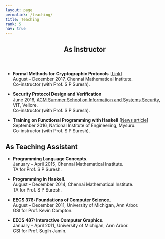 ```yaml
---
layout: page
permalink: /teaching/
title: Teaching
rank: 5
nav: true
---
```

<div>
		<header>
			<h2>As Instructor</h2>
		</header>
		<ul style="text-align:left">
						<li><p>
							<strong>Formal Methods for Cryptographic Protocols</strong> [<a href="http://www.cmi.ac.in/~spsuresh/teaching/security17/" target="_blank">Link</a>]<br>
							August &ndash; December 2017, Chennai Mathematical Institute.<br>
							Co-instructor (with Prof. S P Suresh).
						</p></li>
						<li><p>
							<strong>Security Protocol Design and Verification</strong><br>
							June 2016, <a href="http://india.acm.org/info-systems-security.html" target="_blank">ACM Summer School on Information and Systems Security</a>, VIT, Vellore.<br>
							Co-instructor (with Prof. S P Suresh).
						</p></li>
						<li id="lastnewteach"><p>
							<strong>Training on Functional Programming with Haskell</strong> [<a href="https://citytoday.news/training-on-functional-programming-with-haskell-at-nie/" target="_blank">News article</a>]<br>
							September 2016, National Institute of Engineering, Mysuru.<br>
							Co-instructor (with Prof. S P Suresh).
						</p></li>
		</ul>			
		<h2>As Teaching Assistant</h2>	
		<ul style="text-align:left">
				<li><p>
					<strong>Programming Language Concepts.</strong><br>
					January &ndash; April 2015, Chennai Mathematical Institute.<br>
					TA for Prof. S P Suresh.	
				</p></li>						
				<li><p>
					<strong>Programming in Haskell.</strong><br>
					August &ndash; December 2014, Chennai Mathematical Institute.<br>
					TA for Prof. S P Suresh.	
				</p></li>
				<li><p>
					<strong>EECS 376: Foundations of Computer Science.</strong><br>
					August &ndash; December 2011, University of Michigan, Ann Arbor.<br>
					GSI for Prof. Kevin Compton.	
				</p></li>
				<li><p>
					<strong>EECS 487: Interactive Computer Graphics.</strong><br>
					January &ndash; April 2011, University of Michigan, Ann Arbor.<br>
					GSI for Prof. Sugih Jamin.	
				</p></li>
		</ul>
</div>